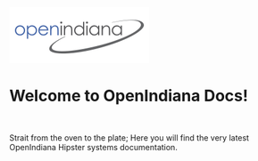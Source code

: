 <div class="jumbotron">
  <img src = "Openindiana.png">
  <h1>Welcome to OpenIndiana Docs!</h1>
  </br>
    <p>Strait from the oven to the plate; Here you will find the very latest OpenIndiana Hipster systems documentation.</p>
  </br>
</div>
